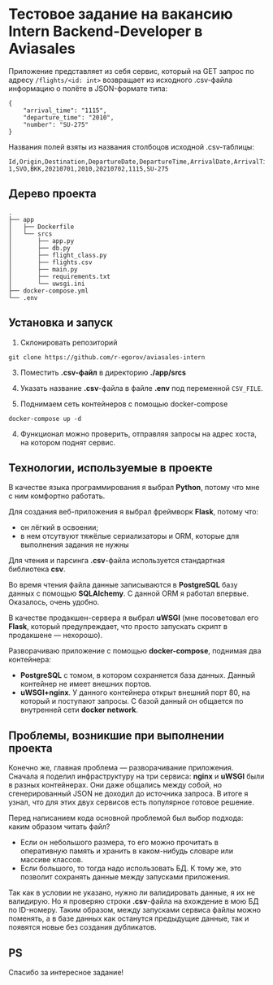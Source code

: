 # Тестовое задание на вакансию Intern Backend-Developer в Aviasales

Приложение представляет из себя сервис, который на GET запрос по адресу `/flights/<id: int>` возвращает из исходного .csv-файла информацию о полёте в JSON-формате типа:
```
{
    "arrival_time": "1115",
    "departure_time": "2010",
    "number": "SU-275"
}
```
Названия полей взяты из названия столбоцов исходной .csv-таблицы:
```
Id,Origin,Destination,DepartureDate,DepartureTime,ArrivalDate,ArrivalTime,Number
1,SVO,BKK,20210701,2010,20210702,1115,SU-275
```

## Дерево проекта
```
.
├── app
│   ├── Dockerfile
│   └── srcs
│       ├── app.py
│       ├── db.py
│       ├── flight_class.py
│       ├── flights.csv
│       ├── main.py
│       ├── requirements.txt
│       └── uwsgi.ini
├── docker-compose.yml
└── .env
```

## Установка и запуск

1. Склонировать репозиторий
```
git clone https://github.com/r-egorov/aviasales-intern
```

3. Поместить **.csv-файл** в директорию **./app/srcs**

2. Указать название **.csv**-файла в файле **.env** под переменной `CSV_FILE`.

3. Поднимаем сеть контейнеров с помощью docker-compose
```
docker-compose up -d
```
4. Функционал можно проверить, отправляя запросы на адрес хоста, на котором поднят сервис.

## Технологии, используемые в проекте
В качестве языка программирования я выбрал **Python**, потому что мне с ним комфортно работать.

Для создания веб-приложения я выбрал фреймворк **Flask**, потому что:
- он лёгкий в освоении;
- в нем отсутвуют тяжёлые сериализаторы и ORM, которые для выполнения задания не нужны

Для чтения и парсинга **.csv**-файла используется стандартная библиотека **csv**.

Во время чтения файла данные записываются в **PostgreSQL** базу данных с помощью **SQLAlchemy**. С данной ORM я работал впервые. Оказалось, очень удобно.

В качестве продакшен-сервера я выбрал **uWSGI** (мне посоветовал его **Flask**, который предупреждает, что просто запускать скрипт в продакшене — нехорошо).

Разворачиваю приложение с помощью **docker-compose**, поднимая два контейнера:
- **PostgreSQL** с томом, в котором сохраняется база данных. Данный контейнер не имеет внешних портов.
- **uWSGI+nginx**. У данного контейнера открыт внешний порт 80, на который и поступают запросы. С базой данный он общается по внутренней сети **docker network**.

## Проблемы, возникшие при выполнении проекта
Конечно же, главная проблема — разворачивание приложения. Сначала я поделил инфраструктуру на три сервиса: **nginx** и **uWSGI** были в разных контейнерах. Они даже общались между собой, но сгенерированный JSON не доходил до источника запроса. В итоге я узнал, что для этих двух сервисов есть популярное готовое решение.

Перед написанием кода основной проблемой был выбор подхода: каким образом читать файл?
- Если он небольшого размера, то его можно прочитать в оперативную память и хранить в каком-нибудь словаре или массиве классов.
- Если большого, то тогда надо использовать БД. К тому же, это позволит сохранять данные между запусками приложения.

Так как в условии не указано, нужно ли валидировать данные, я их не валидирую. Но я проверяю строки **.csv**-файла на вхождение в мою БД по ID-номеру. Таким образом, между запусками сервиса файлы можно поменять, а в базе данных как останутся предыдущие данные, так и появятся новые без создания дубликатов.

## PS
Спасибо за интересное задание!
